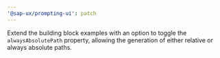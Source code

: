 ```yaml
---
'@sap-ux/prompting-ui': patch
---
```


Extend the building block examples with an option to toggle the `alwaysAbsolutePath` property, allowing the generation of either relative or always absolute paths.
